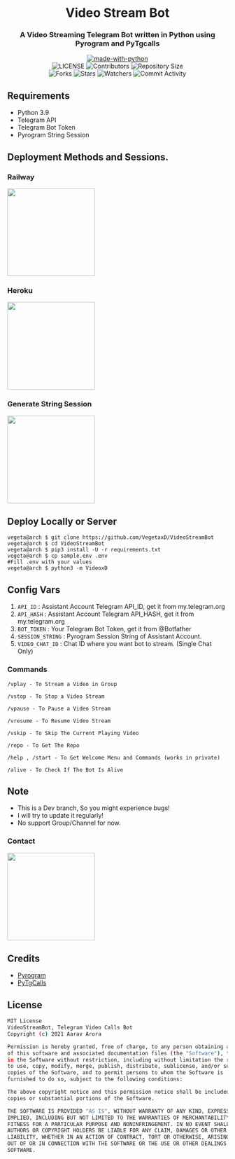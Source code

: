<h1 align= center>Video Stream Bot </h1>
<h3 align = center> A Video Streaming Telegram Bot written in Python using Pyrogram and PyTgcalls </h3>

<p align="center">
<a href="https://python.org"><img src="http://forthebadge.com/images/badges/made-with-python.svg" alt="made-with-python"></a>
<br>
    <img src="https://img.shields.io/github/license/VegetaxD/VideoStreamBot?style=for-the-badge" alt="LICENSE">
    <img src="https://img.shields.io/github/contributors/VegetaxD/VideoStreamBot?style=for-the-badge" alt="Contributors">
    <img src="https://img.shields.io/github/repo-size/VegetaxD/VideoStreamBot?style=for-the-badge" alt="Repository Size"> <br>
    <img src="https://img.shields.io/github/forks/VegetaxD/VideoStreamBot?style=for-the-badge" alt="Forks">
    <img src="https://img.shields.io/github/stars/VegetaxD/VideoStreamBot?style=for-the-badge" alt="Stars">
    <img src="https://img.shields.io/github/watchers/VegetaxD/VideoStreamBot?style=for-the-badge" alt="Watchers">
    <img src="https://img.shields.io/github/commit-activity/w/VegetaxD/VideoStreamBot?style=for-the-badge" alt="Commit Activity">
</p>
 
## Requirements

- Python 3.9
- Telegram API 
- Telegram Bot Token
- Pyrogram String Session

## Deployment Methods and Sessions.

### Railway 
<p><a href="https://railway.app/new/template?template=https://github.com/VegetaxD/VideoStreamBot&envs=API_ID,API_HASH,STRING_SESSION,BOT_TOKEN,VIDEO_CHAT_ID"><img src="https://img.shields.io/badge/Deploy%20To%20Railway-blueviolet?style=for-the-badge&logo=railway" width="200""/></a></p>

### Heroku 
<p><a href="https://heroku.com/deploy?template=https://github.com/VegetaxD/VideoStreamBot"><img src="https://img.shields.io/badge/Deploy%20To%20Heroku-blueviolet?style=for-the-badge&logo=heroku" width="200""/></a></p>
 
### Generate String Session

<p><a href="https://replit.com/@AaravxD/VsBSession#main.py"><img src="https://img.shields.io/badge/Generate%20On%20Repl-blueviolet?style=for-the-badge&logo=appveyor" width="200""/></a></p> 
 

## Deploy Locally or Server
``` 
vegeta@arch $ git clone https://github.com/VegetaxD/VideoStreamBot
vegeta@arch $ cd VideoStreamBot
vegeta@arch $ pip3 install -U -r requirements.txt
vegeta@arch $ cp sample.env .env
#Fill .env with your values
vegeta@arch $ python3 -m VideoxD
 ```

## Config Vars
1. `API_ID` : Assistant Account Telegram API_ID, get it from my.telegram.org
2. `API_HASH` : Assistant Account Telegram API_HASH, get it from my.telegram.org
3. `BOT_TOKEN` : Your Telegram Bot Token, get it from @Botfather
4. `SESSION_STRING` : Pyrogram Session String of Assistant Account.
5. `VIDEO_CHAT_ID` : Chat ID where you want bot to stream. (Single Chat Only)
 
### Commands
```
/vplay - To Stream a Video in Group

/vstop - To Stop a Video Stream

/vpause - To Pause a Video Stream

/vresume - To Resume Video Stream

/vskip - To Skip The Current Playing Video

/repo - To Get The Repo

/help , /start - To Get Welcome Menu and Commands (works in private)

/alive - To Check If The Bot Is Alive
```
 
## Note
- This is a Dev branch, So you might experience bugs!
- I will try to update it regularly!
- No support Group/Channel for now.
    
### Contact
    
<p><a href="https://t.me/VegetaxD"><img src="https://img.shields.io/badge/Contact%20On%20Telegram-blueviolet?style=for-the-badge&logo=telegram" width="200""/></a></p> 

## Credits
- [Pyrogram](https://github.com/pyrogram/pyrogram)
- [PyTgCalls](https://github.com/MarshalX/tgcalls)
    
## License
    
```sh
MIT License
VideoStreamBot, Telegram Video Calls Bot
Copyright (c) 2021 Aarav Arora

Permission is hereby granted, free of charge, to any person obtaining a copy
of this software and associated documentation files (the "Software"), to deal
in the Software without restriction, including without limitation the rights
to use, copy, modify, merge, publish, distribute, sublicense, and/or sell
copies of the Software, and to permit persons to whom the Software is
furnished to do so, subject to the following conditions:

The above copyright notice and this permission notice shall be included in all
copies or substantial portions of the Software.

THE SOFTWARE IS PROVIDED "AS IS", WITHOUT WARRANTY OF ANY KIND, EXPRESS OR
IMPLIED, INCLUDING BUT NOT LIMITED TO THE WARRANTIES OF MERCHANTABILITY,
FITNESS FOR A PARTICULAR PURPOSE AND NONINFRINGEMENT. IN NO EVENT SHALL THE
AUTHORS OR COPYRIGHT HOLDERS BE LIABLE FOR ANY CLAIM, DAMAGES OR OTHER
LIABILITY, WHETHER IN AN ACTION OF CONTRACT, TORT OR OTHERWISE, ARISING FROM,
OUT OF OR IN CONNECTION WITH THE SOFTWARE OR THE USE OR OTHER DEALINGS IN THE
SOFTWARE.
```
 
 
 
